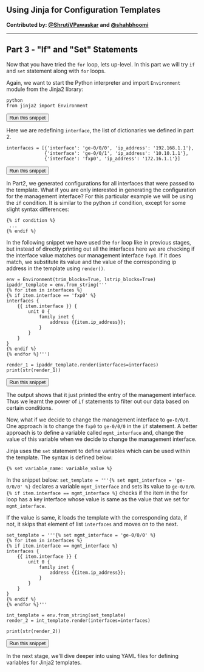 ## Using Jinja for Configuration Templates

**Contributed by: [@ShrutiVPawaskar](https://github.com/ShrutiVPawaskar) and [@shahbhoomi](https://github.com/shahbhoomi)**

---

## Part 3 - "If" and "Set" Statements

Now that you have tried the `for` loop, lets up-level. In this part we will try `if` and `set` statement along with `for` loops.

Again, we want to start the Python interpreter and import `Environment` module from the Jinja2 library:

```
python
from jinja2 import Environment
```
<button type="button" class="btn btn-primary btn-sm" onclick="runSnippetInTab('linux1', this)">Run this snippet</button>

Here we are redefining `interface`, the list of dictionaries we defined in part 2.

```
interfaces = [{'interface': 'ge-0/0/0', 'ip_address': '192.168.1.1'},
              {'interface': 'ge-0/0/1', 'ip_address': '10.10.1.1'},
              {'interface': 'fxp0', 'ip_address': '172.16.1.1'}]

```
<button type="button" class="btn btn-primary btn-sm" onclick="runSnippetInTab('linux1', this)">Run this snippet</button>

In Part2, we generated configurations for all interfaces that were passed to the template. What if you are only interested in generating the  configuration for the management interface? For this particular example we will be using the `if` condition. It is similar to the python `if` condition, except for some slight syntax differences:

```
{% if condition %}
 ...
{% endif %}
```

In the following snippet we have used the `for` loop like in previous stages, but instead of directly printing out all the interfaces here we are checking if the interface value matches our management interface `fxp0`. If it does match, we substitute its value and the value of the corresponding ip address in the template using `render()`.

```
env = Environment(trim_blocks=True, lstrip_blocks=True)
ipaddr_template = env.from_string('''
{% for item in interfaces %}
{% if item.interface == 'fxp0' %}
interfaces {
    {{ item.interface }} {
        unit 0 {
            family inet {
                address {{item.ip_address}};
            }
        }
    }
}
{% endif %}
{% endfor %}''')

render_1 = ipaddr_template.render(interfaces=interfaces)
print(str(render_1))

```
<button type="button" class="btn btn-primary btn-sm" onclick="runSnippetInTab('linux1', this)">Run this snippet</button>


The output shows that it just printed the entry of the management interface. Thus we learnt the power of `if` statements to filter out our data based on certain conditions.

Now, what if we decide to change the management interface to `ge-0/0/0`. One approach is to change the `fxp0` to `ge-0/0/0` in the `if` statement.
A better approach is to define a variable called `mgmt_interface` and, change the value of this variable when we decide to change the management interface.

Jinja uses the `set` statement to define variables which can be used within the template. The syntax is defined below:

```
{% set variable_name: variable_value %}
```

In the snippet below:
`set_template = '''{% set mgmt_interface = 'ge-0/0/0' %}` declares a variable `mgmt_interface` and sets its value to `ge-0/0/0`.
`{% if item.interface == mgmt_interface %}` checks if the item in the for loop has a key interface whose value is same as the value that we set for `mgmt_interface`.

If the value is same, it loads the template with the corresponding data, if not, it skips that element of list `interfaces` and moves on to the next.

```
set_template = '''{% set mgmt_interface = 'ge-0/0/0' %}
{% for item in interfaces %}
{% if item.interface == mgmt_interface %}
interfaces {
    {{ item.interface }} {
        unit 0 {
            family inet {
                address {{item.ip_address}};
            }
        }
    }
}
{% endif %}
{% endfor %}'''

int_template = env.from_string(set_template)
render_2 = int_template.render(interfaces=interfaces)

print(str(render_2))
```
<button type="button" class="btn btn-primary btn-sm" onclick="runSnippetInTab('linux1', this)">Run this snippet</button>

In the next stage, we'll dive deeper into using YAML files for defining variables for Jinja2 templates.
